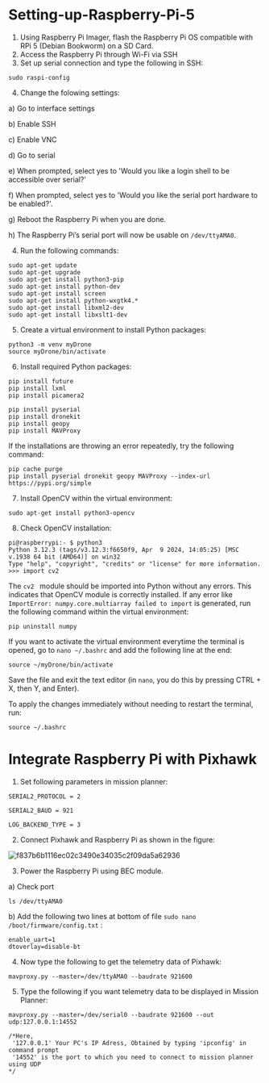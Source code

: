 # Setting-up-Raspberry-Pi-5
1. Using Raspberry Pi Imager, flash the Raspberry Pi OS compatible with RPi 5 (Debian Bookworm) on a SD Card.
2. Access the Raspberry Pi through Wi-Fi via SSH
3. Set up serial connection and type the following in SSH:
```
sudo raspi-config
```
4. Change the folowing settings:

a) Go to interface settings

b) Enable SSH

c) Enable VNC

d) Go to serial

e) When prompted, select yes to 'Would you like a login shell to be accessible over serial?'

f) When prompted, select yes to 'Would you like the serial port hardware to be enabled?'.

g) Reboot the Raspberry Pi when you are done.

h) The Raspberry Pi’s serial port will now be usable on ```/dev/ttyAMA0```.

4. Run the following commands:
```
sudo apt-get update
sudo apt-get upgrade
sudo apt-get install python3-pip
sudo apt-get install python-dev
sudo apt-get install screen
sudo apt-get install python-wxgtk4.*
sudo apt-get install libxml2-dev
sudo apt-get install libxslt1-dev
```
5. Create a virtual environment to install Python packages:
```
python3 -m venv myDrone
source myDrone/bin/activate
```
6. Install required Python packages:
```
pip install future
pip install lxml
pip install picamera2
```

```
pip install pyserial
pip install dronekit
pip install geopy
pip install MAVProxy
```

If the installations are throwing an error repeatedly, try the following command:
```
pip cache purge
pip install pyserial dronekit geopy MAVProxy --index-url https://pypi.org/simple
```

7. Install OpenCV within the virtual environment:
```
sudo apt-get install python3-opencv
```
8. Check OpenCV installation:
```
pi@raspberrypi:- $ python3
Python 3.12.3 (tags/v3.12.3:f6650f9, Apr  9 2024, 14:05:25) [MSC v.1938 64 bit (AMD64)] on win32
Type "help", "copyright", "credits" or "license" for more information.
>>> import cv2
```
The ```cv2 ``` module should be imported into Python without any errors. This indicates that OpenCV module is correctly installed. If any error like ```ImportError: numpy.core.multiarray failed to import``` is generated, run the following command within the virtual environment:
```
pip uninstall numpy
```

If you want to activate the virtual environment everytime the terminal is opened, go to ```nano ~/.bashrc``` and add the following line at the end:
```
source ~/myDrone/bin/activate
```

Save the file and exit the text editor (in ```nano```, you do this by pressing CTRL + X, then Y, and Enter).

To apply the changes immediately without needing to restart the terminal, run:
```
source ~/.bashrc
```


# Integrate Raspberry Pi with Pixhawk
1. Set following parameters in mission planner:


```SERIAL2_PROTOCOL = 2```

```SERIAL2_BAUD = 921```

```LOG_BACKEND_TYPE = 3```



2. Connect Pixhawk and Raspberry Pi as shown in the figure:

![f837b6b1116ec02c3490e34035c2f09da5a62936](https://github.com/user-attachments/assets/7dee1fc9-4551-4b20-94bb-4c6c462b59b1)


3. Power the Raspberry Pi using BEC module.

a) Check port
```
ls /dev/ttyAMA0
```


b) Add the following two lines at bottom of file ```sudo nano /boot/firmware/config.txt``` :
```
enable_uart=1
dtoverlay=disable-bt
```

4. Now type the following to get the telemetry data of Pixhawk:
```
mavproxy.py --master=/dev/ttyAMA0 --baudrate 921600
```

5. Type the following if you want telemetry data to be displayed in Mission Planner:
```
mavproxy.py --master=/dev/serial0 --baudrate 921600 --out udp:127.0.0.1:14552

/*Here,
 '127.0.0.1' Your PC's IP Adress, Obtained by typing 'ipconfig' in command prompt
 '14552' is the port to which you need to connect to mission planner using UDP
*/
```
